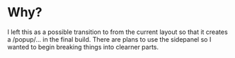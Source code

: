 # Why?

I left this as a possible transition to from the current layout so that it creates a /popup/... in the final build. There are plans to
use the sidepanel so I wanted to begin breaking things into clearner parts.
